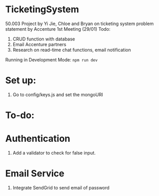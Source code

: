 # TicketingSystem
50.003 Project by Yi Jie, Chloe and Bryan on ticketing system problem statement by Accenture
1st Meeting (29/01)
Todo:
1. CRUD function with database
2. Email Accenture partners
3. Research on read-time chat functions, email notification

Running in Development Mode:
```npm run dev```   

# Set up:
1. Go to config/keys.js and set the mongoURI

# To-do:

# Authentication
1. Add a validator to check for false input.

# Email Service
1. Integrate SendGrid to send email of password

